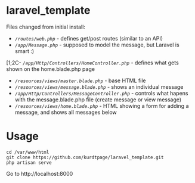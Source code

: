 # laravel_template
Files changed from initial install:
- *`/routes/web.php`* - defines get/post routes (similar to an API)
- *`/app/Message.php`* - supposed to model the message, but Laravel is smart :)

[1;2C- *`/app/Http/Controllers/HomeController.php`* - defines what gets shown on the home.blade.php page
- *`/resources/views/master.blade.php`* - base HTML file
- *`/resources/views/message.blade.php`* - shows an individual message
- *`/app/Http/Controllers/MessageController.php`* - controls what hapens with the message.blade.php file (create message or view message)
- *`/resources/views/home.blade.php`* - HTML showing a form for adding a message, and shows all messages below

# Usage
```
cd /var/www/html
git clone https://github.com/kurdtpage/laravel_template.git
php artisan serve
```
Go to http://localhost:8000
